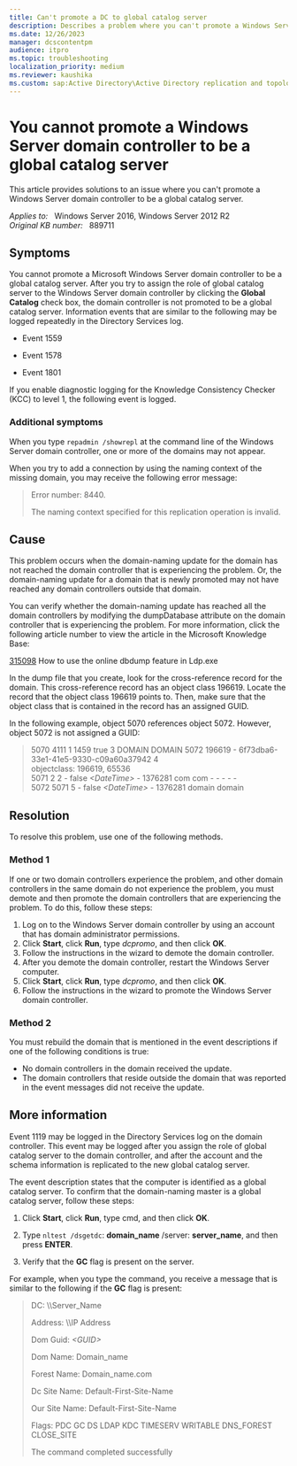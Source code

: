 ```yaml
---
title: Can't promote a DC to global catalog server
description: Describes a problem where you can't promote a Windows Server-based domain controller to be a global catalog server.
ms.date: 12/26/2023
manager: dcscontentpm
audience: itpro
ms.topic: troubleshooting
localization_priority: medium
ms.reviewer: kaushika
ms.custom: sap:Active Directory\Active Directory replication and topology, csstroubleshoot
---
```

# You cannot promote a Windows Server domain controller to be a global catalog server

This article provides solutions to an issue where you can't promote a Windows Server domain controller to be a global catalog server.

_Applies to:_ &nbsp; Windows Server 2016, Windows Server 2012 R2  
_Original KB number:_ &nbsp; 889711

## Symptoms

You cannot promote a Microsoft Windows Server domain controller to be a global catalog server. After you try to assign the role of global catalog server to the Windows Server domain controller by clicking the **Global Catalog** check box, the domain controller is not promoted to be a global catalog server. Information events that are similar to the following may be logged repeatedly in the Directory Services log.

- Event 1559

- Event 1578

- Event 1801

If you enable diagnostic logging for the Knowledge Consistency Checker (KCC) to level 1, the following event is logged.

### Additional symptoms

When you type `repadmin /showrepl` at the command line of the Windows Server domain controller, one or more of the domains may not appear.

When you try to add a connection by using the naming context of the missing domain, you may receive the following error message:  
> Error number: 8440.
>
> The naming context specified for this replication operation is invalid.

## Cause

This problem occurs when the domain-naming update for the domain has not reached the domain controller that is experiencing the problem. Or, the domain-naming update for a domain that is newly promoted may not have reached any domain controllers outside that domain.

You can verify whether the domain-naming update has reached all the domain controllers by modifying the dumpDatabase attribute on the domain controller that is experiencing the problem. For more information, click the following article number to view the article in the Microsoft Knowledge Base:

[315098](https://support.microsoft.com/help/315098) How to use the online dbdump feature in Ldp.exe  

In the dump file that you create, look for the cross-reference record for the domain. This cross-reference record has an object class 196619. Locate the record that the object class 196619 points to. Then, make sure that the object class that is contained in the record has an assigned GUID.

In the following example, object 5070 references object 5072. However, object 5072 is not assigned a GUID:

> 5070 4111 1 1459 true 3 DOMAIN DOMAIN 5072 196619 - 6f73dba6-33e1-41e5-9330-c09a60a37942 4  
 objectclass: 196619, 65536  
5071 2 2 - false *\<DateTime>* - 1376281 com com - - - - -  
5072 5071 5 - false *\<DateTime>* - 1376281 domain domain  

## Resolution

To resolve this problem, use one of the following methods.

### Method 1

If one or two domain controllers experience the problem, and other domain controllers in the same domain do not experience the problem, you must demote and then promote the domain controllers that are experiencing the problem. To do this, follow these steps:  

1. Log on to the Windows Server domain controller by using an account that has domain administrator permissions.
2. Click **Start**, click **Run**, type *dcpromo*, and then click **OK**.
3. Follow the instructions in the wizard to demote the domain controller.
4. After you demote the domain controller, restart the Windows Server computer.
5. Click **Start**, click **Run**, type *dcpromo*, and then click **OK**.
6. Follow the instructions in the wizard to promote the Windows Server domain controller.

### Method 2

You must rebuild the domain that is mentioned in the event descriptions if one of the following conditions is true:  

- No domain controllers in the domain received the update.
- The domain controllers that reside outside the domain that was reported in the event messages did not receive the update.

## More information

Event 1119 may be logged in the Directory Services log on the domain controller. This event may be logged after you assign the role of global catalog server to the domain controller, and after the account and the schema information is replicated to the new global catalog server.

The event description states that the computer is identified as a global catalog server. To confirm that the domain-naming master is a global catalog server, follow these steps:  

1. Click **Start**, click **Run**, type cmd, and then click **OK**.
2. Type `nltest /dsgetdc`: **domain_name** /server: **server_name**, and then press **ENTER**.

3. Verify that the **GC** flag is present on the server.  

For example, when you type the command, you receive a message that is similar to the following if the **GC** flag is present:  
> DC: \\\\Server_Name
>
> Address: \\\\IP Address
>
> Dom Guid: *\<GUID>*
>
> Dom Name: Domain_name
>
> Forest Name: Domain_name.com
>
> Dc Site Name: Default-First-Site-Name
>
> Our Site Name: Default-First-Site-Name
>
> Flags: PDC GC DS LDAP KDC TIMESERV WRITABLE DNS_FOREST CLOSE_SITE
>
> The command completed successfully
